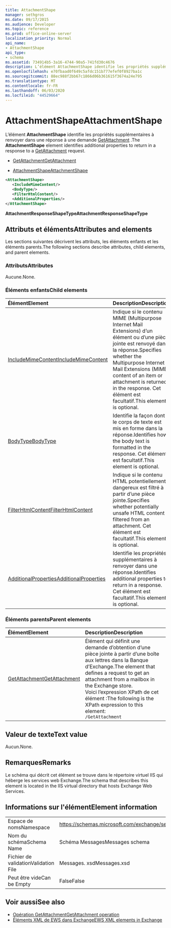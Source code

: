 ```yaml
---
title: AttachmentShape
manager: sethgros
ms.date: 09/17/2015
ms.audience: Developer
ms.topic: reference
ms.prod: office-online-server
localization_priority: Normal
api_name:
- AttachmentShape
api_type:
- schema
ms.assetid: 734914b5-3a16-4744-90a5-741fd30c4676
description: L’élément AttachmentShape identifie les propriétés supplémentaires à renvoyer dans une réponse à une demande GetAttachment.
ms.openlocfilehash: e70fbaad0f649c5afdc151b777efef0f8927ba1c
ms.sourcegitcommit: 88ec988f2bb67c1866d06b361615f3674a24e795
ms.translationtype: MT
ms.contentlocale: fr-FR
ms.lasthandoff: 06/03/2020
ms.locfileid: "44529664"
---
```

# <a name="attachmentshape"></a><span data-ttu-id="fb761-103">AttachmentShape</span><span class="sxs-lookup"><span data-stu-id="fb761-103">AttachmentShape</span></span>

<span data-ttu-id="fb761-104">L’élément **AttachmentShape** identifie les propriétés supplémentaires à renvoyer dans une réponse à une demande [GetAttachment](getattachment.md) .</span><span class="sxs-lookup"><span data-stu-id="fb761-104">The **AttachmentShape** element identifies additional properties to return in a response to a [GetAttachment](getattachment.md) request.</span></span> 
  
- [<span data-ttu-id="fb761-105">GetAttachment</span><span class="sxs-lookup"><span data-stu-id="fb761-105">GetAttachment</span></span>](getattachment.md)
  
- [<span data-ttu-id="fb761-106">AttachmentShape</span><span class="sxs-lookup"><span data-stu-id="fb761-106">AttachmentShape</span></span>](attachmentshape.md)
  
```xml
<AttachmentShape>
   <IncludeMimeContent/>
   <BodyType/>
   <FilterHtmlContent/>
   <AdditionalProperties/>
</AttachmentShape>
```

 <span data-ttu-id="fb761-107">**AttachmentResponseShapeType**</span><span class="sxs-lookup"><span data-stu-id="fb761-107">**AttachmentResponseShapeType**</span></span>
## <a name="attributes-and-elements"></a><span data-ttu-id="fb761-108">Attributs et éléments</span><span class="sxs-lookup"><span data-stu-id="fb761-108">Attributes and elements</span></span>

<span data-ttu-id="fb761-109">Les sections suivantes décrivent les attributs, les éléments enfants et les éléments parents.</span><span class="sxs-lookup"><span data-stu-id="fb761-109">The following sections describe attributes, child elements, and parent elements.</span></span>
  
### <a name="attributes"></a><span data-ttu-id="fb761-110">Attributs</span><span class="sxs-lookup"><span data-stu-id="fb761-110">Attributes</span></span>

<span data-ttu-id="fb761-111">Aucune.</span><span class="sxs-lookup"><span data-stu-id="fb761-111">None.</span></span>
  
### <a name="child-elements"></a><span data-ttu-id="fb761-112">Éléments enfants</span><span class="sxs-lookup"><span data-stu-id="fb761-112">Child elements</span></span>

|<span data-ttu-id="fb761-113">**Élément**</span><span class="sxs-lookup"><span data-stu-id="fb761-113">**Element**</span></span>|<span data-ttu-id="fb761-114">**Description**</span><span class="sxs-lookup"><span data-stu-id="fb761-114">**Description**</span></span>|
|:-----|:-----|
|[<span data-ttu-id="fb761-115">IncludeMimeContent</span><span class="sxs-lookup"><span data-stu-id="fb761-115">IncludeMimeContent</span></span>](includemimecontent.md) <br/> |<span data-ttu-id="fb761-116">Indique si le contenu MIME (Multipurpose Internet Mail Extensions) d’un élément ou d’une pièce jointe est renvoyé dans la réponse.</span><span class="sxs-lookup"><span data-stu-id="fb761-116">Specifies whether the Multipurpose Internet Mail Extensions (MIME) content of an item or attachment is returned in the response.</span></span> <span data-ttu-id="fb761-117">Cet élément est facultatif.</span><span class="sxs-lookup"><span data-stu-id="fb761-117">This element is optional.</span></span>  <br/> |
|[<span data-ttu-id="fb761-118">BodyType</span><span class="sxs-lookup"><span data-stu-id="fb761-118">BodyType</span></span>](bodytype.md) <br/> |<span data-ttu-id="fb761-119">Identifie la façon dont le corps de texte est mis en forme dans la réponse.</span><span class="sxs-lookup"><span data-stu-id="fb761-119">Identifies how the body text is formatted in the response.</span></span> <span data-ttu-id="fb761-120">Cet élément est facultatif.</span><span class="sxs-lookup"><span data-stu-id="fb761-120">This element is optional.</span></span>  <br/> |
|[<span data-ttu-id="fb761-121">FilterHtmlContent</span><span class="sxs-lookup"><span data-stu-id="fb761-121">FilterHtmlContent</span></span>](filterhtmlcontent.md) <br/> |<span data-ttu-id="fb761-122">Indique si le contenu HTML potentiellement dangereux est filtré à partir d’une pièce jointe.</span><span class="sxs-lookup"><span data-stu-id="fb761-122">Specifies whether potentially unsafe HTML content is filtered from an attachment.</span></span> <span data-ttu-id="fb761-123">Cet élément est facultatif.</span><span class="sxs-lookup"><span data-stu-id="fb761-123">This element is optional.</span></span>  <br/> |
|[<span data-ttu-id="fb761-124">AdditionalProperties</span><span class="sxs-lookup"><span data-stu-id="fb761-124">AdditionalProperties</span></span>](additionalproperties.md) <br/> |<span data-ttu-id="fb761-125">Identifie les propriétés supplémentaires à renvoyer dans une réponse.</span><span class="sxs-lookup"><span data-stu-id="fb761-125">Identifies additional properties to return in a response.</span></span> <span data-ttu-id="fb761-126">Cet élément est facultatif.</span><span class="sxs-lookup"><span data-stu-id="fb761-126">This element is optional.</span></span>  <br/> |
   
### <a name="parent-elements"></a><span data-ttu-id="fb761-127">Éléments parents</span><span class="sxs-lookup"><span data-stu-id="fb761-127">Parent elements</span></span>

|<span data-ttu-id="fb761-128">**Élément**</span><span class="sxs-lookup"><span data-stu-id="fb761-128">**Element**</span></span>|<span data-ttu-id="fb761-129">**Description**</span><span class="sxs-lookup"><span data-stu-id="fb761-129">**Description**</span></span>|
|:-----|:-----|
|[<span data-ttu-id="fb761-130">GetAttachment</span><span class="sxs-lookup"><span data-stu-id="fb761-130">GetAttachment</span></span>](getattachment.md) <br/> |<span data-ttu-id="fb761-131">Élément qui définit une demande d’obtention d’une pièce jointe à partir d’une boîte aux lettres dans la Banque d’Exchange.</span><span class="sxs-lookup"><span data-stu-id="fb761-131">The element that defines a request to get an attachment from a mailbox in the Exchange store.</span></span>  <br/> <span data-ttu-id="fb761-132">Voici l’expression XPath de cet élément :</span><span class="sxs-lookup"><span data-stu-id="fb761-132">The following is the XPath expression to this element:</span></span>  <br/>  `/GetAttachment` <br/> |
   
## <a name="text-value"></a><span data-ttu-id="fb761-133">Valeur de texte</span><span class="sxs-lookup"><span data-stu-id="fb761-133">Text value</span></span>

<span data-ttu-id="fb761-134">Aucun.</span><span class="sxs-lookup"><span data-stu-id="fb761-134">None.</span></span>
  
## <a name="remarks"></a><span data-ttu-id="fb761-135">Remarques</span><span class="sxs-lookup"><span data-stu-id="fb761-135">Remarks</span></span>

<span data-ttu-id="fb761-136">Le schéma qui décrit cet élément se trouve dans le répertoire virtuel IIS qui héberge les services web Exchange.</span><span class="sxs-lookup"><span data-stu-id="fb761-136">The schema that describes this element is located in the IIS virtual directory that hosts Exchange Web Services.</span></span>
  
## <a name="element-information"></a><span data-ttu-id="fb761-137">Informations sur l'élément</span><span class="sxs-lookup"><span data-stu-id="fb761-137">Element information</span></span>

|||
|:-----|:-----|
|<span data-ttu-id="fb761-138">Espace de noms</span><span class="sxs-lookup"><span data-stu-id="fb761-138">Namespace</span></span>  <br/> |https://schemas.microsoft.com/exchange/services/2006/messages  <br/> |
|<span data-ttu-id="fb761-139">Nom du schéma</span><span class="sxs-lookup"><span data-stu-id="fb761-139">Schema Name</span></span>  <br/> |<span data-ttu-id="fb761-140">Schéma Messages</span><span class="sxs-lookup"><span data-stu-id="fb761-140">Messages schema</span></span>  <br/> |
|<span data-ttu-id="fb761-141">Fichier de validation</span><span class="sxs-lookup"><span data-stu-id="fb761-141">Validation File</span></span>  <br/> |<span data-ttu-id="fb761-142">Messages. xsd</span><span class="sxs-lookup"><span data-stu-id="fb761-142">Messages.xsd</span></span>  <br/> |
|<span data-ttu-id="fb761-143">Peut être vide</span><span class="sxs-lookup"><span data-stu-id="fb761-143">Can be Empty</span></span>  <br/> |<span data-ttu-id="fb761-144">False</span><span class="sxs-lookup"><span data-stu-id="fb761-144">False</span></span>  <br/> |
   
## <a name="see-also"></a><span data-ttu-id="fb761-145">Voir aussi</span><span class="sxs-lookup"><span data-stu-id="fb761-145">See also</span></span>

- [<span data-ttu-id="fb761-146">Opération GetAttachment</span><span class="sxs-lookup"><span data-stu-id="fb761-146">GetAttachment operation</span></span>](getattachment-operation.md)
- [<span data-ttu-id="fb761-147">Éléments XML de EWS dans Exchange</span><span class="sxs-lookup"><span data-stu-id="fb761-147">EWS XML elements in Exchange</span></span>](ews-xml-elements-in-exchange.md)


